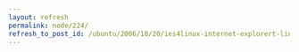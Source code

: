 ```yaml
---
layout: refresh
permalink: node/224/
refresh_to_post_id: /ubuntu/2006/10/20/ies4linux-internet-explorert-linux-al
---
```

